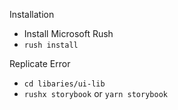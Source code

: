 Installation

- Install Microsoft Rush
- `rush install`

Replicate Error

- `cd libaries/ui-lib`
- `rushx storybook` or `yarn storybook`
